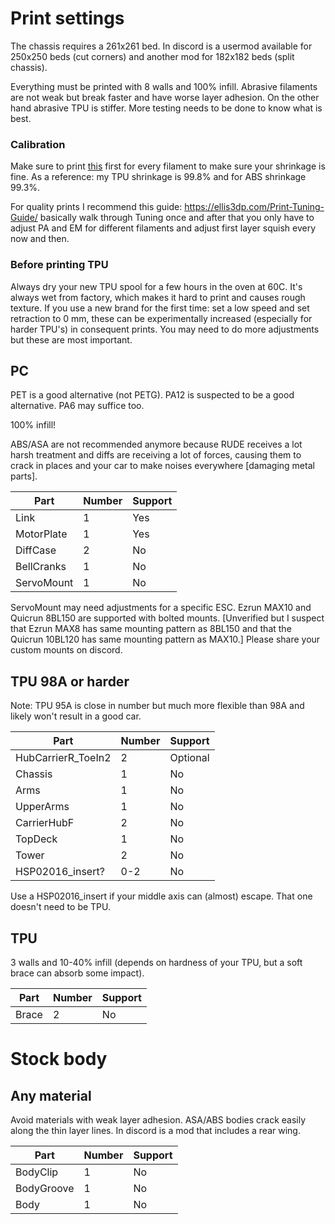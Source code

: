 # Print settings

The chassis requires a 261x261 bed. In discord is a usermod available for 250x250 beds (cut corners) and another mod for 182x182 beds (split chassis).

Everything must be printed with 8 walls and 100% infill. Abrasive filaments are not weak but break faster and have worse layer adhesion. On the other hand abrasive TPU is stiffer. More testing needs to be done to know what is best.

### Calibration

Make sure to print [this](/Calibration.stl) first for every filament to make sure your shrinkage is fine. As a reference: my TPU shrinkage is 99.8% and for ABS shrinkage 99.3%.

For quality prints I recommend this guide: https://ellis3dp.com/Print-Tuning-Guide/ basically walk through Tuning once and after that you only have to adjust PA and EM for different filaments and adjust first layer squish every now and then.

### Before printing TPU

Always dry your new TPU spool for a few hours in the oven at 60C. It's always wet from factory, which makes it hard to print and causes rough texture. If you use a new brand for the first time: set a low speed and set retraction to 0 mm, these can be experimentally increased (especially for harder TPU's) in consequent prints. You may need to do more adjustments but these are most important.


## PC

PET is a good alternative (not PETG). PA12 is suspected to be a good alternative. PA6 may suffice too.

100% infill!

ABS/ASA are not recommended anymore because RUDE receives a lot harsh treatment and diffs are receiving a lot of forces, causing them to crack in places and your car to make noises everywhere [damaging metal parts].

Part | Number | Support
--- | --- | ---
Link | 1 | Yes
MotorPlate | 1 | Yes
DiffCase | 2 | No
BellCranks | 1 | No
ServoMount | 1 | No

ServoMount may need adjustments for a specific ESC. Ezrun MAX10 and Quicrun 8BL150 are supported with bolted mounts. [Unverified but I suspect that Ezrun MAX8 has same mounting pattern as 8BL150 and that the Quicrun 10BL120 has same mounting pattern as MAX10.] Please share your custom mounts on discord.


## TPU 98A or harder

Note: TPU 95A is close in number but much more flexible than 98A and likely won't result in a good car.

Part | Number | Support
--- | --- | ---
HubCarrierR_ToeIn2 | 2 | Optional
Chassis | 1 | No
Arms | 1 | No
UpperArms | 1 | No
CarrierHubF | 2 | No
TopDeck | 1 | No
Tower | 2 | No
HSP02016_insert? | 0-2 | No

Use a HSP02016_insert if your middle axis can (almost) escape. That one doesn't need to be TPU.


## TPU

3 walls and 10-40% infill (depends on hardness of your TPU, but a soft brace can absorb some impact).

Part | Number | Support
--- | --- | ---
Brace | 2 | No




# Stock body

## Any material

Avoid materials with weak layer adhesion. ASA/ABS bodies crack easily along the thin layer lines. In discord is a mod that includes a rear wing.

Part | Number | Support
--- | --- | ---
BodyClip | 1 | No
BodyGroove | 1 | No
Body | 1 | No
